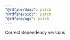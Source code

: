 ```yaml
---
"@rdfine/doap": patch
"@rdfine/sioc": patch
"@rdfine/wgs": patch
---
```


Correct dependency versions
